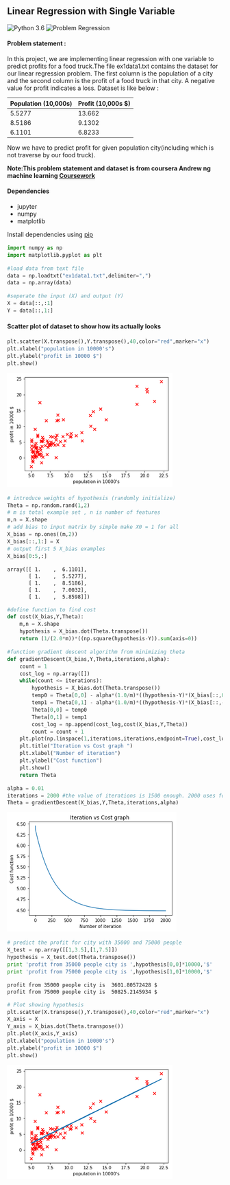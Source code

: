 
## Linear Regression with Single Variable
![Python 3.6](https://img.shields.io/badge/Python-3.6-brightgreen.svg)    ![Problem Regression](https://img.shields.io/badge/Problem-Regression-red.svg)
#### Problem statement :
In this project, we are implementing linear regression with one
variable to predict profits for a food truck.The file ex1data1.txt contains the dataset for our linear regression problem.
The first column is the population of a city and the second column is
the profit of a food truck in that city. A negative value for profit indicates a
loss.
Dataset is like below :

| Population (10,000s) | Profit (10,000s $) |
|----------------------|--------------------|
| 5.5277               | 13.662             |
| 8.5186               | 9.1302             |
| 6.1101               | 6.8233             |

Now we have to predict profit for given population city(including which is not traverse by our food truck).

**Note:This problem statement and dataset is from coursera Andrew ng machine learning [Coursework](https://www.coursera.org/learn/machine-learning)**
#### Dependencies
* jupyter
* numpy
* matplotlib

Install dependencies using [pip](https://pip.pypa.io/en/stable/)

```python
import numpy as np
import matplotlib.pyplot as plt
```


```python
#load data from text file
data = np.loadtxt("ex1data1.txt",delimiter=",")
data = np.array(data)
```


```python
#seperate the input (X) and output (Y)
X = data[::,:1]
Y = data[::,1:]
```

#### Scatter plot  of dataset  to show how its actually looks 


```python
plt.scatter(X.transpose(),Y.transpose(),40,color="red",marker="x")
plt.xlabel("population in 10000's")
plt.ylabel("profit in 10000 $")
plt.show()
```


![png](resources/output_5_0.png)



```python
# introduce weights of hypothesis (randomly initialize)
Theta = np.random.rand(1,2)
# m is total example set , n is number of features
m,n = X.shape
# add bias to input matrix by simple make X0 = 1 for all
X_bias = np.ones((m,2))
X_bias[::,1:] = X
# output first 5 X_bias examples
X_bias[0:5,:]
```




    array([[ 1.    ,  6.1101],
           [ 1.    ,  5.5277],
           [ 1.    ,  8.5186],
           [ 1.    ,  7.0032],
           [ 1.    ,  5.8598]])




```python
#define function to find cost
def cost(X_bias,Y,Theta):
    m,n = X.shape
    hypothesis = X_bias.dot(Theta.transpose())
    return (1/(2.0*m))*((np.square(hypothesis-Y)).sum(axis=0))
```


```python
#function gradient descent algorithm from minimizing theta
def gradientDescent(X_bias,Y,Theta,iterations,alpha):
    count = 1
    cost_log = np.array([])
    while(count <= iterations):
        hypothesis = X_bias.dot(Theta.transpose())
        temp0 = Theta[0,0] - alpha*(1.0/m)*((hypothesis-Y)*(X_bias[::,0:1])).sum(axis=0)
        temp1 = Theta[0,1] - alpha*(1.0/m)*((hypothesis-Y)*(X_bias[::,-1:])).sum(axis=0)
        Theta[0,0] = temp0
        Theta[0,1] = temp1
        cost_log = np.append(cost_log,cost(X_bias,Y,Theta))
        count = count + 1
    plt.plot(np.linspace(1,iterations,iterations,endpoint=True),cost_log)
    plt.title("Iteration vs Cost graph ")
    plt.xlabel("Number of iteration")
    plt.ylabel("Cost function")
    plt.show()
    return Theta
```


```python
alpha = 0.01
iterations = 2000 #the value of iterations is 1500 enough. 2000 uses for demonstration
Theta = gradientDescent(X_bias,Y,Theta,iterations,alpha)
```


![png](resources/output_9_0.png)



```python
# predict the profit for city with 35000 and 75000 people
X_test = np.array([[1,3.5],[1,7.5]])
hypothesis = X_test.dot(Theta.transpose())
print 'profit from 35000 people city is ',hypothesis[0,0]*10000,'$'
print 'profit from 75000 people city is ',hypothesis[1,0]*10000,'$'


```

    profit from 35000 people city is  3601.80572428 $
    profit from 75000 people city is  50825.2145934 $
    


```python
# Plot showing hypothesis 
plt.scatter(X.transpose(),Y.transpose(),40,color="red",marker="x")
X_axis = X
Y_axis = X_bias.dot(Theta.transpose())
plt.plot(X_axis,Y_axis)
plt.xlabel("population in 10000's")
plt.ylabel("profit in 10000 $")
plt.show()
```


![png](resources/output_11_0.png)

